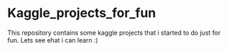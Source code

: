# Kaggle_projects_for_fun

This repository contains some kaggle projects that i started to do just for fun. Lets see ehat i can learn :)
